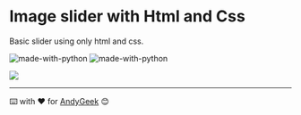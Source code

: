 # Image slider with Html and Css

Basic slider using only html and css.

![made-with-python](https://img.shields.io/badge/Made%20with-HTML-orange) ![made-with-python](https://img.shields.io/badge/Made%20with-CSS-blue)


![](https://imgur.com/g0VPN6P.gif)

------

⌨️ with ❤️ for [AndyGeek](https://github.com/andygeek) 😊
